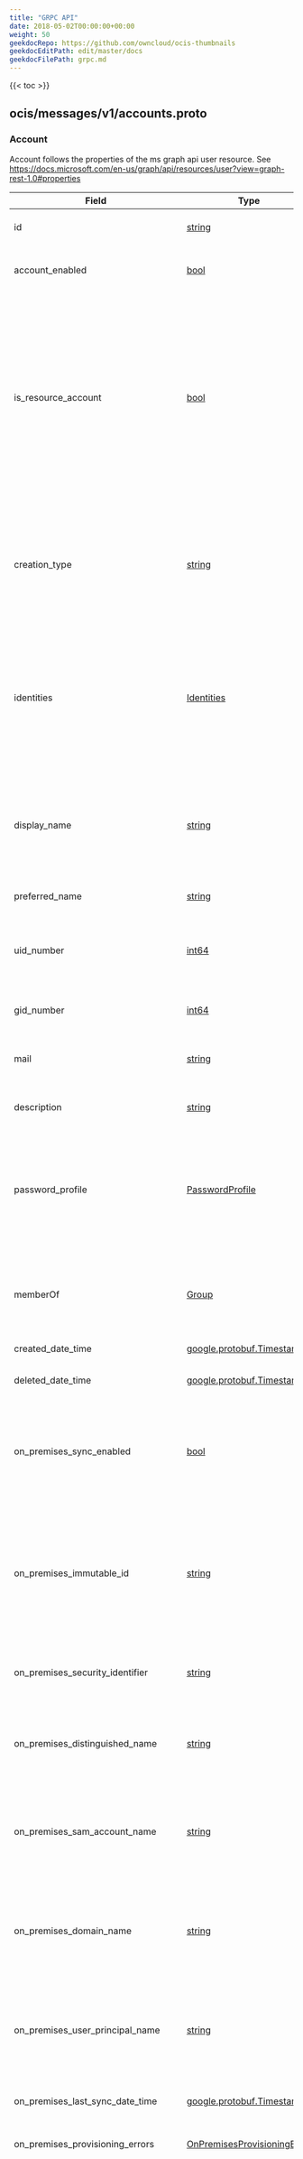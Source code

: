 ```yaml
---
title: "GRPC API"
date: 2018-05-02T00:00:00+00:00
weight: 50
geekdocRepo: https://github.com/owncloud/ocis-thumbnails
geekdocEditPath: edit/master/docs
geekdocFilePath: grpc.md
---
```


{{< toc >}}



## ocis/messages/v1/accounts.proto

### Account

Account follows the properties of the ms graph api user resource.
See https://docs.microsoft.com/en-us/graph/api/resources/user?view=graph-rest-1.0#properties

| Field | Type | Label | Description |
| ----- | ---- | ----- | ----------- |
| id | [string](#string) |  | The unique identifier for the user. Key. Not nullable. Non reassignable. Read-only. |
| account_enabled | [bool](#bool) |  | true* if the account is enabled; otherwise, *false*. This property is required when a user is created. Supports $filter. |
| is_resource_account | [bool](#bool) |  | A resource account is also known as a /disabled user object/ in Azure AD, and can be used to represent resources in general. In Exchange it might be used to represent conference rooms, for example, and allow them to have a phone number. You could give printers or machines with a sync client resource accounts as well. A resource account can be homed in Microsoft 365 or on premises using Skype for Business Server 2019. *true* if the user is a resource account; otherwise, *false*. Null value should be considered false. |
| creation_type | [string](#string) |  | Indicates whether the account was created as - a regular school or work account ("" / emptystring), - a local account, fully managed by oCIS (LocalAccount), includes synced accounts or - an external account (Invitation), - self-service sign-up using email verification (EmailVerified). Read-only. |
| identities | [Identities](#identities) | repeated | Represents the identities that can be used to sign in to this account. An identity can be provided by oCIS (also known as a local account), by organizations, or by social identity providers such as Facebook, Google, and Microsoft, and is tied to an account. May contain multiple items with the same signInType value. Supports $filter. |
| display_name | [string](#string) |  | The name displayed in the address book for the account. This is usually the combination of the user's first name, middle initial and last name. This property is required when a user is created and it cannot be cleared during updates. Supports $filter and $orderby. posixaccount MUST cn |
| preferred_name | [string](#string) |  | The username posixaccount MUST uid |
| uid_number | [int64](#int64) |  | TODO rename to on_premise_? or move to extension? see https://docs.microsoft.com/en-us/graph/extensibility-open-users used for exposing the user using ldap posixaccount MUST uidnumber |
| gid_number | [int64](#int64) |  | used for exposing the user using ldap posixaccount MUST gidnumber |
| mail | [string](#string) |  | The SMTP address for the user, for example, "jeff@contoso.onmicrosoft.com". Read-Only. Supports $filter. inetorgperson MAY mail |
| description | [string](#string) |  | A description, useful for resource accounts posixaccount MAY description |
| password_profile | [PasswordProfile](#passwordprofile) |  | Specifies the password profile for the user. The profile contains the user’s password. This property is required when a user is created. The password in the profile must satisfy minimum requirements as specified by the passwordPolicies property. By default, a strong password is required. posixaccount MAY authPassword |
| memberOf | [Group](#group) | repeated | The groups, directory roles and administrative units that the user is a member of. Read-only. Nullable. should we only respond with repeated strings of ids? no clients should a proper filter mask! |
| created_date_time | [google.protobuf.Timestamp](#googleprotobuftimestamp) |  | The created date of the account object. |
| deleted_date_time | [google.protobuf.Timestamp](#googleprotobuftimestamp) |  | The date and time the user was deleted. Returned only on $select. |
| on_premises_sync_enabled | [bool](#bool) |  | true* if this object is synced from an on-premises directory; *false* if this object was originally synced from an on-premises directory but is no longer synced; null if this object has never been synced from an on-premises directory (default). Read-only |
| on_premises_immutable_id | [string](#string) |  | This property is used to associate an on-premises LDAP user to the oCIS account object. This property must be specified when creating a new user account in the Graph if you are using a federated domain for the user’s userPrincipalName (UPN) property. Important: The $ and _ characters cannot be used when specifying this property. Supports $filter. |
| on_premises_security_identifier | [string](#string) |  | Contains the on-premises security identifier (SID) for the user that was synchronized from on-premises to the cloud. Read-only. |
| on_premises_distinguished_name | [string](#string) |  | Contains the on-premises LDAP `distinguished name` or `DN`. The property is only populated for customers who are synchronizing their on-premises directory to ocis-accounts. Read-only. |
| on_premises_sam_account_name | [string](#string) |  | Contains the on-premises `samAccountName` synchronized from the on-premises directory. The property is only populated for customers who are synchronizing their on-premises directory to ocis-accounts. Read-only. |
| on_premises_domain_name | [string](#string) |  | Contains the on-premises `domainFQDN`, also called `dnsDomainName` synchronized from the on-premises directory The property is only populated for customers who are synchronizing their on-premises directory to ocis-accounts. Read-only. |
| on_premises_user_principal_name | [string](#string) |  | Contains the on-premises userPrincipalName synchronized from the on-premises directory. The property is only populated for customers who are synchronizing their on-premises directory to ocis-accounts. Read-only. |
| on_premises_last_sync_date_time | [google.protobuf.Timestamp](#googleprotobuftimestamp) |  | Indicates the last time at which the object was synced with the on-premises directory; Read-only. |
| on_premises_provisioning_errors | [OnPremisesProvisioningError](#onpremisesprovisioningerror) | repeated | Errors when using synchronization during provisioning. |
| external_user_state | [string](#string) |  | For an external user invited to the tenant using the invitation API, this property represents the invited user's invitation status. For invited users, the state can be `PendingAcceptance` or `Accepted`, or "" / emptystring for all other users. Returned only on $select. Supports $filter with the supported values. For example: $filter=externalUserState eq 'PendingAcceptance'. |
| external_user_state_change_date_time | [google.protobuf.Timestamp](#googleprotobuftimestamp) |  | Shows the timestamp for the latest change to the externalUserState property. Returned only on $select. |
| refresh_tokens_valid_from_date_time | [google.protobuf.Timestamp](#googleprotobuftimestamp) |  | Any refresh tokens or sessions tokens (session cookies) issued before this time are invalid, and applications will get an error when using an invalid refresh or sessions token to acquire a delegated access token (to access APIs such as Microsoft Graph). If this happens, the application will need to acquire a new refresh token by making a request to the authorize endpoint. Returned only on $select. Read-only. Use invalidateAllRefreshTokens to reset. |
| sign_in_sessions_valid_from_date_time | [google.protobuf.Timestamp](#googleprotobuftimestamp) |  | Any refresh tokens or sessions tokens (session cookies) issued before this time are invalid, and applications will get an error when using an invalid refresh or sessions token to acquire a delegated access token (to access APIs such as Microsoft Graph). If this happens, the application will need to acquire a new refresh token by making a request to the authorize endpoint. Read-only. Use revokeSignInSessions to reset. |

### Group



| Field | Type | Label | Description |
| ----- | ---- | ----- | ----------- |
| id | [string](#string) |  | The unique identifier for the group. Returned by default. Inherited from directoryObject. Key. Not nullable. Read-only. |
| display_name | [string](#string) |  | The display name for the group. This property is required when a group is created and cannot be cleared during updates. Returned by default. Supports $filter and $orderby. groupofnames MUST cn

groupofnames MUST/MAY member |
| members | [Account](#account) | repeated | Users, contacts, and groups that are members of this group. HTTP Methods: GET (supported for all groups), POST (supported for security groups and mail-enabled security groups), DELETE (supported only for security groups) Read-only. Nullable. TODO accounts (users) only for now, we can add groups with the dedicated message using oneof construct later |
| owners | [Account](#account) | repeated | groupofnames MAY businessCategory groupofnames MAY o groupofnames MAY ou groupofnames MAY owner, SINGLE-VALUE but there might be multiple owners |
| description | [string](#string) |  | An optional description for the group. Returned by default. groupofnames MAY description |
| gid_number | [int64](#int64) |  | used for exposing the user using ldap posixgroup MUST gidnumber

posixgroup MAY authPassword posixgroup MAY userPassword posixgroup MAY memberUid -> groupofnames member posixgroup MAY description -> groupofnames |
| created_date_time | [google.protobuf.Timestamp](#googleprotobuftimestamp) |  | Timestamp of when the group was created. The value cannot be modified and is automatically populated when the group is created Returned by default. Read-only. |
| deleted_date_time | [google.protobuf.Timestamp](#googleprotobuftimestamp) |  | For some Azure Active Directory objects (user, group, application), if the object is deleted, it is first logically deleted, and this property is updated with the date and time when the object was deleted. Otherwise this property is null. If the object is restored, this property is updated to null. Returned by default. Read-only. |
| expiration_date_time | [google.protobuf.Timestamp](#googleprotobuftimestamp) |  | Timestamp of when the group is set to expire. The value cannot be modified and is automatically populated when the group is created. Returned by default. Read-only. |
| hide_from_address_lists | [bool](#bool) |  | True if the group is not displayed in certain parts of the Outlook user interface: in the Address Book, in address lists for selecting message recipients, and in the Browse Groups dialog for searching groups; false otherwise. Default value is false. Returned only on $select. |
| visibility | [string](#string) |  | Specifies the visibility of an Office 365 group. Possible values are: Private, Public, or Hiddenmembership; blank values are treated as public. See group visibility options to learn more. Visibility can be set only when a group is created; it is not editable. Returned by default. |
| on_premises_sync_enabled | [bool](#bool) |  | true* if this group is synced from an on-premises directory; *false* if this group was originally synced from an on-premises directory but is no longer synced; null if this object has never been synced from an on-premises directory (default). Returned by default. Read-only. Supports $filter. |
| on_premises_immutable_id | [string](#string) |  | This property is used to associate an on-premises LDAP user to the oCIS account object. This property must be specified when creating a new user account in the Graph if you are using a federated domain for the user’s userPrincipalName (UPN) property. Important: The $ and _ characters cannot be used when specifying this property. Supports $filter. |
| on_premises_security_identifier | [string](#string) |  | Contains the on-premises security identifier (SID) for the group that was synchronized from on-premises to the cloud. Returned by default. Read-only. |
| on_premises_distinguished_name | [string](#string) |  | Contains the on-premises LDAP `distinguished name` or `DN`. The property is only populated for customers who are synchronizing their on-premises directory to ocis-accounts. Read-only. |
| on_premises_sam_account_name | [string](#string) |  | Contains the on-premises `samAccountName` synchronized from the on-premises directory. The property is only populated for customers who are synchronizing their on-premises directory to ocis-accounts. Returned by default. Read-only. |
| on_premises_domain_name | [string](#string) |  | Contains the on-premises domain FQDN, also called dnsDomainName synchronized from the on-premises directory. The property is only populated for customers who are synchronizing their on-premises directory to Azure Active Directory via Azure AD Connect. Returned by default. Read-only. |
| on_premises_net_bios_name | [string](#string) |  | Contains the on-premises netBios name synchronized from the on-premises directory. The property is only populated for customers who are synchronizing their on-premises directory to Azure Active Directory via Azure AD Connect. Returned by default. Read-only. |
| on_premises_last_sync_date_time | [string](#string) |  | Indicates the last time at which the group was synced with the on-premises directory. Returned by default. Read-only. Supports $filter. |
| on_premises_provisioning_errors | [OnPremisesProvisioningError](#onpremisesprovisioningerror) | repeated | Errors when using synchronization during provisioning. |

### Identities

Identities Represents an identity used to sign in to a user account.
An identity can be provided by oCIS, by organizations, or by social identity providers such as Facebook, Google, or Microsoft, that are tied to a user account.
This enables the user to sign in to the user account with any of those associated identities.
They are also used to keep a history of old usernames.

| Field | Type | Label | Description |
| ----- | ---- | ----- | ----------- |
| sign_in_type | [string](#string) |  | Specifies the user sign-in types in your directory, such as `emailAddress`, `userName` or `federated`. Here, federated represents a unique identifier for a user from an issuer, that can be in any format chosen by the issuer. Additional validation is enforced on *issuer_assigned_id* when the sign-in type is set to `emailAddress` or `userName`. This property can also be set to any custom string. |
| issuer | [string](#string) |  | Specifies the issuer of the identity, for example facebook.com. For local accounts (where signInType is not federated), this property is the local B2C tenant default domain name, for example contoso.onmicrosoft.com. For external users from other Azure AD organization, this will be the domain of the federated organization, for example contoso.com. Supports $filter. 512 character limit. |
| issuer_assigned_id | [string](#string) |  | Specifies the unique identifier assigned to the user by the issuer. The combination of *issuer* and *issuerAssignedId* must be unique within the organization. Represents the sign-in name for the user, when signInType is set to emailAddress or userName (also known as local accounts). When *signInType* is set to: * `emailAddress`, (or starts with `emailAddress` like `emailAddress1`) *issuerAssignedId* must be a valid email address * `userName`, issuer_assigned_id must be a valid local part of an email address Supports $filter. 512 character limit. |

### OnPremisesProvisioningError



| Field | Type | Label | Description |
| ----- | ---- | ----- | ----------- |
| category | [string](#string) |  | Category of the provisioning error. Note: Currently, there is only one possible value. Possible value: PropertyConflict - indicates a property value is not unique. Other objects contain the same value for the property. |
| occurred_date_time | [google.protobuf.Timestamp](#googleprotobuftimestamp) |  | The date and time at which the error occurred. |
| property_causing_error | [string](#string) |  | Name of the directory property causing the error. Current possible values: UserPrincipalName or ProxyAddress |
| value | [string](#string) |  | Value of the property causing the error. |

### PasswordProfile



| Field | Type | Label | Description |
| ----- | ---- | ----- | ----------- |
| password | [string](#string) |  | The password for the user. This property is required when a user is created. It can be updated, but the user will be required to change the password on the next login. The password must satisfy minimum requirements as specified by the user’s passwordPolicies property. By default, a strong password is required. |
| last_password_change_date_time | [google.protobuf.Timestamp](#googleprotobuftimestamp) |  | The time when this account last changed their password. |
| password_policies | [string](#string) | repeated | Specifies password policies for the user. This value is an enumeration with one possible value being “DisableStrongPassword”, which allows weaker passwords than the default policy to be specified. “DisablePasswordExpiration” can also be specified. |
| force_change_password_next_sign_in | [bool](#bool) |  | true* if the user must change her password on the next login; otherwise false. |
| force_change_password_next_sign_in_with_mfa | [bool](#bool) |  | If *true*, at next sign-in, the user must perform a multi-factor authentication (MFA) before being forced to change their password. The behavior is identical to forceChangePasswordNextSignIn except that the user is required to first perform a multi-factor authentication before password change. After a password change, this property will be automatically reset to false. If not set, default is false. |



## ocis/messages/v1/config.proto

### ComplexOption



| Field | Type | Label | Description |
| ----- | ---- | ----- | ----------- |
| key | [string](#string) |  |  |
| value | [Config](#config) |  |  |

### Config



| Field | Type | Label | Description |
| ----- | ---- | ----- | ----------- |
| option | [ConfigOption](#configoption) | repeated |  |

### ConfigOption



| Field | Type | Label | Description |
| ----- | ---- | ----- | ----------- |
| plainOption | [PlainOption](#plainoption) |  |  |
| nestedOption | [ComplexOption](#complexoption) |  |  |

### PlainOption



| Field | Type | Label | Description |
| ----- | ---- | ----- | ----------- |
| key | [string](#string) |  |  |
| value | [string](#string) |  |  |


## Scalar Value Types

| .proto Type | Notes | C++ | Java |
| ----------- | ----- | --- | ---- |
| {{< div id="double" content="double" >}} |  | double | double |
| {{< div id="float" content="float" >}} |  | float | float |
| {{< div id="int32" content="int32" >}} | Uses variable-length encoding. Inefficient for encoding negative numbers – if your field is likely to have negative values, use sint32 instead. | int32 | int |
| {{< div id="int64" content="int64" >}} | Uses variable-length encoding. Inefficient for encoding negative numbers – if your field is likely to have negative values, use sint64 instead. | int64 | long |
| {{< div id="uint32" content="uint32" >}} | Uses variable-length encoding. | uint32 | int |
| {{< div id="uint64" content="uint64" >}} | Uses variable-length encoding. | uint64 | long |
| {{< div id="sint32" content="sint32" >}} | Uses variable-length encoding. Signed int value. These more efficiently encode negative numbers than regular int32s. | int32 | int |
| {{< div id="sint64" content="sint64" >}} | Uses variable-length encoding. Signed int value. These more efficiently encode negative numbers than regular int64s. | int64 | long |
| {{< div id="fixed32" content="fixed32" >}} | Always four bytes. More efficient than uint32 if values are often greater than 2^28. | uint32 | int |
| {{< div id="fixed64" content="fixed64" >}} | Always eight bytes. More efficient than uint64 if values are often greater than 2^56. | uint64 | long |
| {{< div id="sfixed32" content="sfixed32" >}} | Always four bytes. | int32 | int |
| {{< div id="sfixed64" content="sfixed64" >}} | Always eight bytes. | int64 | long |
| {{< div id="bool" content="bool" >}} |  | bool | boolean |
| {{< div id="string" content="string" >}} | A string must always contain UTF-8 encoded or 7-bit ASCII text. | string | String |
| {{< div id="bytes" content="bytes" >}} | May contain any arbitrary sequence of bytes. | string | ByteString |

